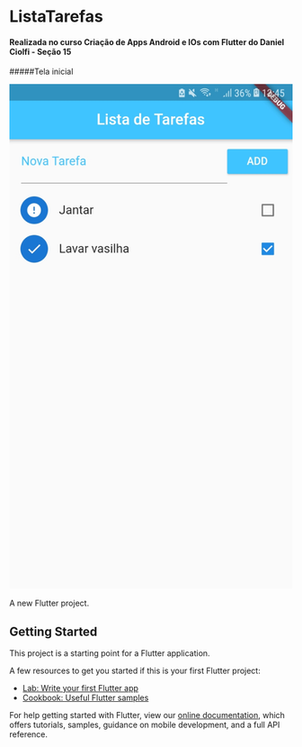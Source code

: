 # ListaTarefas
#### Realizada no curso Criação de Apps Android e IOs com Flutter do Daniel Ciolfi - Seção 15

#####Tela inicial

![Tela inicial](https://github.com/Fernando-Braulio/ListaTarefas/blob/master/assets/home.jpg)

A new Flutter project.

## Getting Started

This project is a starting point for a Flutter application.

A few resources to get you started if this is your first Flutter project:

- [Lab: Write your first Flutter app](https://flutter.dev/docs/get-started/codelab)
- [Cookbook: Useful Flutter samples](https://flutter.dev/docs/cookbook)

For help getting started with Flutter, view our
[online documentation](https://flutter.dev/docs), which offers tutorials,
samples, guidance on mobile development, and a full API reference.
